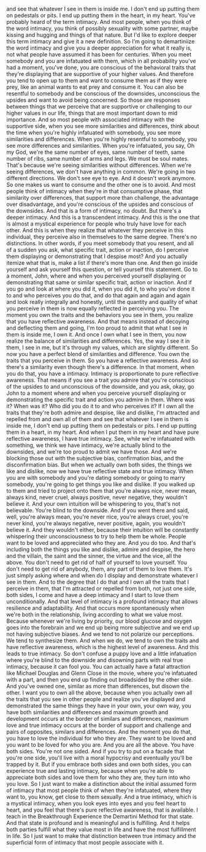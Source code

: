 and see that whatever I see in them is inside me. I don't end up putting them on pedestals or pits. I end up putting them in the heart, in my heart. You've probably heard of the term intimacy. And most people, when you think of the word intimacy, you think of possibly sexuality with some partner, maybe kissing and hugging and things of that nature. But I'd like to explore deeper this term intimacy and give it a new definition. So I'm going to demartiniize the word intimacy and give you a deeper appreciation for what it really is, not what people have assumed it has been for centuries. When you meet somebody and you are infatuated with them, which in all probability you've had a moment, you've done, you are conscious of the behavioral traits that they're displaying that are supportive of your higher values. And therefore you tend to open up to them and want to consume them as if they were prey, like an animal wants to eat prey and consume it. You can also be resentful to somebody and be conscious of the downsides, unconscious the upsides and want to avoid being concerned. So those are responses between things that we perceive that are supportive or challenging to our higher values in our life, things that are most important down to mid importance. And so most people with associated intimacy with the supportive side, when you see more similarities and differences, think about the time when you're highly infatuated with somebody, you see more similarities and differences. When you're highly resentful to somebody, you see more differences and similarities. When you're infatuated, you say, Oh my God, we're the same number of eyes, same number of teeth, same number of ribs, same number of arms and legs. We must be soul mates. That's because we're seeing similarities without differences. When we're seeing differences, we don't have anything in common. We're going in two different directions. We don't see eye to eye. And it doesn't work anymore. So one makes us want to consume and the other one is to avoid. And most people think of intimacy when they're in that consumptive phase, that similarity over differences, that support more than challenge, the advantage over disadvantage, and you're conscious of the upsides and conscious of the downsides. And that is a form of intimacy, no doubt. But there's a deeper intimacy. And this is a transcendent intimacy. And this is the one that is almost a mystical experience for people who truly have love for each other. And this is when they realize that whatever they perceive in this individual, they perceive also in themselves to the same degree. There's no distinctions. In other words, if you meet somebody that you resent, and all of a sudden you ask, what specific trait, action or inaction, do I perceive them displaying or demonstrating that I despise most? And you actually itemize what that is, make a list if there's more than one. And then go inside yourself and ask yourself this question, or tell yourself this statement. Go to a moment, John, where and when you perceived yourself displaying or demonstrating that same or similar specific trait, action or inaction. And if you go and look at where you did it, when you did it, to who you've done it to and who perceives you do that, and do that again and again and again and look really integrally and honestly, until the quantity and quality of what you perceive in them is now equally reflected in perceiving you. The moment you own the traits and the behaviors you see in them, you realize that you have reflective awareness. And that means instead of decoying and deflecting them and going, I'm too proud to admit that what I see in them is inside me, I own it. And once I own what I see in them, you now realize the balance of similarities and differences. Yes, the way I see it in them, I see in me, but it's through my values, which are slightly different. So now you have a perfect blend of similarities and difference. You own the traits that you perceive in them. So you have a reflective awareness. And so there's a similarity even though there's a difference. In that moment, when you do that, you have a intimacy. Intimacy is proportionate to pure reflective awareness. That means if you see a trait you admire that you're conscious of the upsides to and unconscious of the downside, and you ask, okay, go John to a moment where and when you perceive yourself displaying or demonstrating the specific trait and action you admire in them. Where was it? When was it? Who did you do it to and who perceives it? If I own all the traits that they're both admire and despise, like and dislike, I'm attracted and repelled from and own all of them and see that whatever I see in them is inside me, I don't end up putting them on pedestals or pits. I end up putting them in a heart, in my heart. And when I put them in my heart and have pure reflective awareness, I have true intimacy. See, while we're infatuated with something, we think we have intimacy, we're actually blind to the downsides, and we're too proud to admit we have those. And we're blocking those out with the subjective bias, confirmation bias, and the disconfirmation bias. But when we actually own both sides, the things we like and dislike, now we have true reflective state and true intimacy. When you are with somebody and you're dating somebody or going to marry somebody, you're going to get things you like and dislike. If you walked up to them and tried to project onto them that you're always nice, never mean, always kind, never cruel, always positive, never negative, they wouldn't believe it. And your own intuition will be whispering to you, that's not believable. You're blind to the downside. And if you went there and said, well, you're always mean, you're never nice, you're always cruel, you're never kind, you're always negative, never positive, again, you wouldn't believe it. And they wouldn't either, because their intuition will be constantly whispering their unconsciousness to try to help them be whole. People want to be loved and appreciated who they are. And you do too. And that's including both the things you like and dislike, admire and despise, the hero and the villain, the saint and the sinner, the virtue and the vice, all the above. You don't need to get rid of half of yourself to love yourself. You don't need to get rid of anybody, them, any part of them to love them. It's just simply asking where and when do I display and demonstrate whatever I see in them. And to the degree that I do that and I own all the traits that I perceive in them, that I'm attracted or repelled from both, not just one side, both sides, I come and have a deep intimacy and I start to love them unconditionally. And that level of intimacy is a profound intimacy that allows resilience and adaptability. And that occurs more spontaneously when we're both in the relationship, living according to what we value most. Because whenever we're living by priority, our blood glucose and oxygen goes into the forebrain and we end up being more subjective and we end up not having subjective biases. And we tend to not polarize our perceptions. We tend to synthesize them. And when we do, we tend to own the traits and have reflective awareness, which is the highest level of awareness. And this leads to true intimacy. So don't confuse a puppy love and a little infatuation where you're blind to the downside and disowning parts with real true intimacy, because it can fool you. You can actually have a fatal attraction like Michael Douglas and Glenn Close in the movie, where you're infatuated with a part, and then you end up finding out broadsided by the other side. And you've owned one, similar as more than differences, but disown the other. I want you to own all the above, because when you actually own all the traits that you see in other people and realize you've displayed and demonstrated the same things they have in your own, your own way, you have both similarities and differences and maximum growth and development occurs at the border of similars and differences, maximum love and true intimacy occurs at the border of support and challenge and pairs of opposites, similars and differences. And the moment you do that, you have to love the individual for who they are. They want to be loved and you want to be loved for who you are. And you are all the above. You have both sides. You're not one sided. And if you try to put on a facade that you're one side, you'll live with a moral hypocrisy and eventually you'll be trapped by it. But if you embrace both sides and own both sides, you can experience true and lasting intimacy, because when you're able to appreciate both sides and love them for who they are, they turn into who you love. So I just want to make a distinction about the initial assumed form of intimacy that most people think of when they're infatuated, where they want to, you know, get close to them sexually. And a true intimacy, which is a mystical intimacy, when you look eyes into eyes and you feel heart to heart, and you feel that there's pure reflective awareness, that is available. I teach in the Breakthrough Experience the Demartini Method for that state. And that state is profound and is meaningful and is fulfilling. And it helps both parties fulfill what they value most in life and have the most fulfillment in life. So I just want to make that distinction between true intimacy and the superficial form of intimacy that most people associate with it.